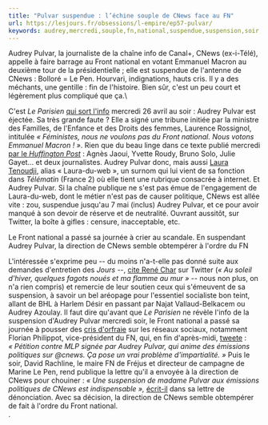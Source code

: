 ```yaml
---
title: "Pulvar suspendue : l’échine souple de CNews face au FN"
url: https://lesjours.fr/obsessions/l-empire/ep57-pulvar/
keywords: audrey,mercredi,souple,fn,national,suspendue,suspension,soir,direction,twitter,face,pulvar,cnews,léchine,émissions
---
```

Audrey Pulvar, la journaliste de la chaîne info de Canal+, CNews (ex-i-Télé), appelle à faire barrage au Front national en votant Emmanuel Macron au deuxième tour de la présidentielle ; elle est suspendue de l'antenne de CNews : Bolloré = Le Pen. Hourvari, indignations, hauts cris. Il y a des méchants, une gentille : fin de l'histoire. Bien sûr, c'est un peu court et légèrement plus compliqué que ça.\

C'est *Le Parisien* [qui sort l'info](http://www.leparisien.fr/culture-loisirs/tv/audrey-pulvar-suspendue-de-l-antenne-de-cnews-pour-une-petition-anti-le-pen-26-04-2017-6893547.php) mercredi 26 avril au soir : Audrey Pulvar est éjectée. Sa très grande faute ? Elle a signé une tribune initiée par la ministre des Familles, de l'Enfance et des Droits des femmes, Laurence Rossignol, intitulée *« Féministes, nous ne voulons pas du Front national. Nous votons Emmanuel Macron ! »*. Rien que du beau linge dans ce texte publié mercredi [par le *Huffington Post*](http://www.huffingtonpost.fr/laurence-rossignol/feministes-nous-ne-voulons-pas-du-front-national-nous-votons-e_a_22056449/) : Agnès Jaoui, Yvette Roudy, Bruno Solo, Julie Gayet... et deux journalistes. Audrey Pulvar donc, mais aussi [Laura Tenoudji](#note-1), alias « Laura-du-web », un surnom qui lui vient de sa fonction dans *Télématin* (France 2) où elle tient une rubrique consacrée à internet. Et Audrey Pulvar. Si la chaîne publique ne s'est pas émue de l'engagement de Laura-du-web, dont le métier n'est pas de causer politique, CNews est allée vite : zou, suspendue jusqu'au 7 mai (inclus) Audrey Pulvar, et ce pour avoir manqué à son devoir de réserve et de neutralité. Ouvrant aussitôt, sur Twitter, la boîte à gifles : censure, inacceptable, etc.

Le Front national a passé sa journée à crier au scandale. En suspendant Audrey Pulvar, la direction de CNews semble obtempérer à l'ordre du FN

L'intéressée s'exprime peu -- du moins n'a-t-elle pas donné suite aux demandes d'entretien des *Jours* --, [cite René Char](https://twitter.com/AudreyPulvar/status/857375351009402880) sur Twitter (*« Au soleil d'hiver, quelques fagots noués et ma flamme au mur »* -- nous non plus, on n'a rien compris) et remercie de leur soutien ceux qui s'émeuvent de sa suspension, à savoir un bel aréopage pour l'essentiel socialiste bon teint, allant de BHL à Harlem Désir en passant par Najat Vallaud-Belkacem ou Audrey Azoulay. Il faut dire qu'avant que *Le Parisien* ne révèle l'info de la suspension d'Audrey Pulvar mercredi soir, le Front national a passé sa journée à pousser des [cris d'orfraie](http://abonnes.lemonde.fr/politique/article/2017/04/27/presidentielle-28-societes-de-journalistes-denoncent-l-entrave-a-la-liberte-d-informer-par-le-fn_5118951_823448.html) sur les réseaux sociaux, notamment Florian Philippot, vice-président du FN, qui, en fin d'après-midi, [tweete](https://twitter.com/f_philippot/status/857260848296931333) : *« Pétition contre MLP signée par Audrey Pulvar, qui anime des émissions politiques sur \@cnews. Ça pose un vrai problème d'impartialité. »* Puis le soir, David Rachline, le maire FN de Fréjus et directeur de campagne de Marine Le Pen, rend publique la lettre qu'il a envoyée à la direction de CNews pour chouiner : *« Une suspension de madame Pulvar aux émissions politiques de CNews est indispensable »,* [écrit-il](#note-2) dans sa lettre de dénonciation. Avec sa décision, la direction de CNews semble obtempérer de fait à l'ordre du Front national.\
.
